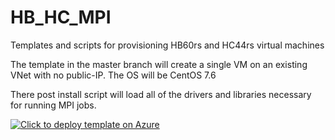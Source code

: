 # HB_HC_MPI
Templates and scripts for provisioning HB60rs and HC44rs virtual machines

The template in the master branch will create a single VM on an existing VNet with no public-IP.
The OS will be CentOS 7.6


There post install script will load all of the drivers and libraries necessary for running MPI jobs.



[![Click to deploy template on Azure](http://azuredeploy.net/deploybutton.png "Click to deploy template on Azure")](https://portal.azure.com/#create/Microsoft.Template/uri/https%3A%2F%2Fraw.githubusercontent.com%2Fgrandparoach%2FHB_HC_MPI%2Fmaster%2Fazuredeploy.json)  

